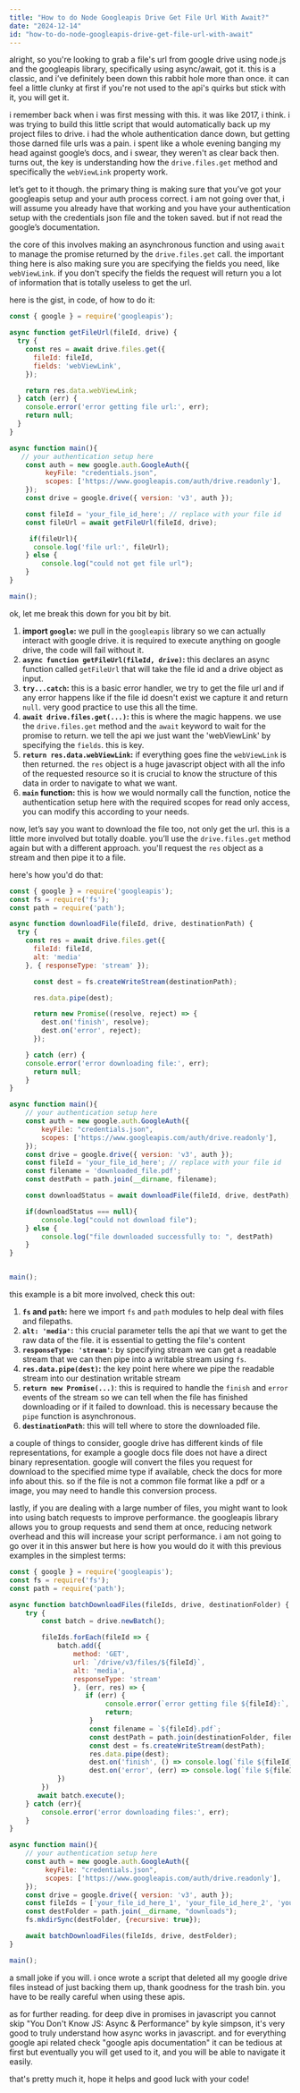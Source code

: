 ```yaml
---
title: "How to do Node Googleapis Drive Get File Url With Await?"
date: "2024-12-14"
id: "how-to-do-node-googleapis-drive-get-file-url-with-await"
---
```


alright, so you're looking to grab a file's url from google drive using node.js and the googleapis library, specifically using async/await, got it. this is a classic, and i’ve definitely been down this rabbit hole more than once. it can feel a little clunky at first if you're not used to the api's quirks but stick with it, you will get it.

i remember back when i was first messing with this. it was like 2017, i think. i was trying to build this little script that would automatically back up my project files to drive. i had the whole authentication dance down, but getting those darned file urls was a pain. i spent like a whole evening banging my head against google’s docs, and i swear, they weren't as clear back then. turns out, the key is understanding how the `drive.files.get` method and specifically the `webViewLink` property work.

let’s get to it though. the primary thing is making sure that you’ve got your googleapis setup and your auth process correct. i am not going over that, i will assume you already have that working and you have your authentication setup with the credentials json file and the token saved. but if not read the google’s documentation.

the core of this involves making an asynchronous function and using `await` to manage the promise returned by the `drive.files.get` call. the important thing here is also making sure you are specifying the fields you need, like `webViewLink`. if you don't specify the fields the request will return you a lot of information that is totally useless to get the url.

here is the gist, in code, of how to do it:

```javascript
const { google } = require('googleapis');

async function getFileUrl(fileId, drive) {
  try {
    const res = await drive.files.get({
      fileId: fileId,
      fields: 'webViewLink',
    });

    return res.data.webViewLink;
  } catch (err) {
    console.error('error getting file url:', err);
    return null;
  }
}

async function main(){
   // your authentication setup here
    const auth = new google.auth.GoogleAuth({
         keyFile: "credentials.json",
         scopes: ['https://www.googleapis.com/auth/drive.readonly'],
    });
    const drive = google.drive({ version: 'v3', auth });

    const fileId = 'your_file_id_here'; // replace with your file id
    const fileUrl = await getFileUrl(fileId, drive);

     if(fileUrl){
      console.log('file url:', fileUrl);
    } else {
        console.log("could not get file url");
    }
}

main();
```

ok, let me break this down for you bit by bit.

1.  **import `google`:** we pull in the `googleapis` library so we can actually interact with google drive. it is required to execute anything on google drive, the code will fail without it.
2.  **`async function getFileUrl(fileId, drive)`:** this declares an async function called `getFileUrl` that will take the file id and a drive object as input.
3.  **`try...catch`:** this is a basic error handler, we try to get the file url and if any error happens like if the file id doesn't exist we capture it and return `null`. very good practice to use this all the time.
4.  **`await drive.files.get(...)`:** this is where the magic happens. we use the `drive.files.get` method and the `await` keyword to wait for the promise to return. we tell the api we just want the 'webViewLink' by specifying the `fields`. this is key.
5.  **`return res.data.webViewLink`:** if everything goes fine the `webViewLink` is then returned. the `res` object is a huge javascript object with all the info of the requested resource so it is crucial to know the structure of this data in order to navigate to what we want.
6. **`main` function:** this is how we would normally call the function, notice the authentication setup here with the required scopes for read only access, you can modify this according to your needs.

now, let’s say you want to download the file too, not only get the url. this is a little more involved but totally doable. you’ll use the `drive.files.get` method again but with a different approach. you'll request the `res` object as a stream and then pipe it to a file.

here's how you'd do that:

```javascript
const { google } = require('googleapis');
const fs = require('fs');
const path = require('path');

async function downloadFile(fileId, drive, destinationPath) {
  try {
    const res = await drive.files.get({
      fileId: fileId,
      alt: 'media'
    }, { responseType: 'stream' });

      const dest = fs.createWriteStream(destinationPath);

      res.data.pipe(dest);

      return new Promise((resolve, reject) => {
        dest.on('finish', resolve);
        dest.on('error', reject);
      });

    } catch (err) {
    console.error('error downloading file:', err);
      return null;
    }
}

async function main(){
    // your authentication setup here
    const auth = new google.auth.GoogleAuth({
        keyFile: "credentials.json",
        scopes: ['https://www.googleapis.com/auth/drive.readonly'],
    });
    const drive = google.drive({ version: 'v3', auth });
    const fileId = 'your_file_id_here'; // replace with your file id
    const filename = 'downloaded_file.pdf';
    const destPath = path.join(__dirname, filename);

    const downloadStatus = await downloadFile(fileId, drive, destPath);

    if(downloadStatus === null){
        console.log("could not download file");
    } else {
        console.log("file downloaded successfully to: ", destPath)
    }
}


main();
```

this example is a bit more involved, check this out:

1.  **`fs` and `path`:** here we import `fs` and `path` modules to help deal with files and filepaths.
2.  **`alt: 'media'`:** this crucial parameter tells the api that we want to get the raw data of the file. it is essential to getting the file's content
3.  **`responseType: 'stream'`:** by specifying stream we can get a readable stream that we can then pipe into a writable stream using `fs`.
4. **`res.data.pipe(dest)`:** the key point here where we pipe the readable stream into our destination writable stream
5. **`return new Promise(...)`**: this is required to handle the `finish` and `error` events of the stream so we can tell when the file has finished downloading or if it failed to download. this is necessary because the `pipe` function is asynchronous.
6. **`destinationPath`**: this will tell where to store the downloaded file.

a couple of things to consider, google drive has different kinds of file representations, for example a google docs file does not have a direct binary representation. google will convert the files you request for download to the specified mime type if available, check the docs for more info about this. so if the file is not a common file format like a pdf or a image, you may need to handle this conversion process.

lastly, if you are dealing with a large number of files, you might want to look into using batch requests to improve performance. the googleapis library allows you to group requests and send them at once, reducing network overhead and this will increase your script performance. i am not going to go over it in this answer but here is how you would do it with this previous examples in the simplest terms:

```javascript
const { google } = require('googleapis');
const fs = require('fs');
const path = require('path');

async function batchDownloadFiles(fileIds, drive, destinationFolder) {
    try {
        const batch = drive.newBatch();

        fileIds.forEach(fileId => {
            batch.add({
                method: 'GET',
                url: `/drive/v3/files/${fileId}`,
                alt: 'media',
                responseType: 'stream'
                }, (err, res) => {
                   if (err) {
                        console.error(`error getting file ${fileId}:`, err);
                        return;
                    }
                    const filename = `${fileId}.pdf`;
                    const destPath = path.join(destinationFolder, filename);
                    const dest = fs.createWriteStream(destPath);
                    res.data.pipe(dest);
                    dest.on('finish', () => console.log(`file ${fileId} downloaded successfully.`));
                    dest.on('error', (err) => console.log(`file ${fileId} failed to download. ${err}`));
            })
        })
       await batch.execute();
    } catch (err){
        console.error('error downloading files:', err);
    }
}

async function main(){
    // your authentication setup here
    const auth = new google.auth.GoogleAuth({
         keyFile: "credentials.json",
         scopes: ['https://www.googleapis.com/auth/drive.readonly'],
    });
    const drive = google.drive({ version: 'v3', auth });
    const fileIds = ['your_file_id_here_1', 'your_file_id_here_2', 'your_file_id_here_3'];
    const destFolder = path.join(__dirname, "downloads");
    fs.mkdirSync(destFolder, {recursive: true});

    await batchDownloadFiles(fileIds, drive, destFolder);
}

main();
```

a small joke if you will. i once wrote a script that deleted all my google drive files instead of just backing them up, thank goodness for the trash bin. you have to be really careful when using these apis.

as for further reading. for deep dive in promises in javascript you cannot skip "You Don't Know JS: Async & Performance" by kyle simpson, it's very good to truly understand how async works in javascript. and for everything google api related check "google apis documentation" it can be tedious at first but eventually you will get used to it, and you will be able to navigate it easily.

that's pretty much it, hope it helps and good luck with your code!
